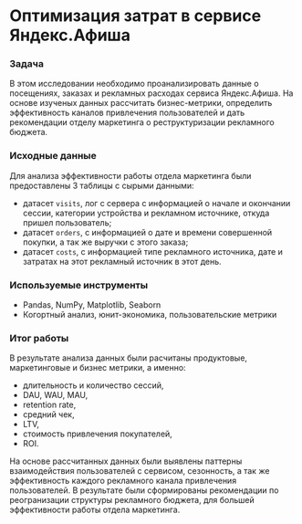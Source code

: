 # Оптимизация затрат в сервисе Яндекс.Афиша

### Задача
В этом исследовании необходимо проанализировать данные о посещениях, заказах и рекламных расходах сервиса Яндекс.Афиша. На основе изученых данных рассчитать бизнес-метрики, определить эффективность каналов привлечения пользователей и дать рекомендации отделу маркетинга о реструктуризации рекламного бюджета. 

### Исходные данные
Для анализа эффективности работы отдела маркетинга были предоставлены 3 таблицы с сырыми данными:
- датасет `visits`, лог с сервера с информацией о начале и окончании сессии, категории устройства и рекламном источнике, откуда пришел пользователь;
- датасет `orders`, с информацией о дате и времени совершенной покупки, а так же выручки с этого заказа;
- датасет `costs`, с информацией типе рекламного источника, дате и затратах на этот рекламный источник в этот день.

### Используемые инструменты 
- Pandas, NumPy, Matplotlib, Seaborn
- Когортный анализ, юнит-экономика, пользовательские метрики

### Итог работы
В результате анализа данных были расчитаны продуктовые, маркетинговые и бизнес метрики, а именно:
- длительность и количество сессий,
- DAU, WAU, MAU,
- retention rate,
- средний чек,
- LTV,
- стоимость привлечения покупателей,
- ROI.

На основе рассчитанных данных были выявлены паттерны взаимодействия пользователей с сервисом, сезонность, а так же эффективность каждого рекламного канала привлечения пользователей. В результате были сформированы рекомендации по реогранизации структуры рекламного бюджета, для большей эффективности работы отдела маркетинга.
